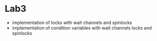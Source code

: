 # Lab3

- implementation of locks with wait channels and spinlocks
- implementation of condition variables with wait channels locks and spinlocks 
